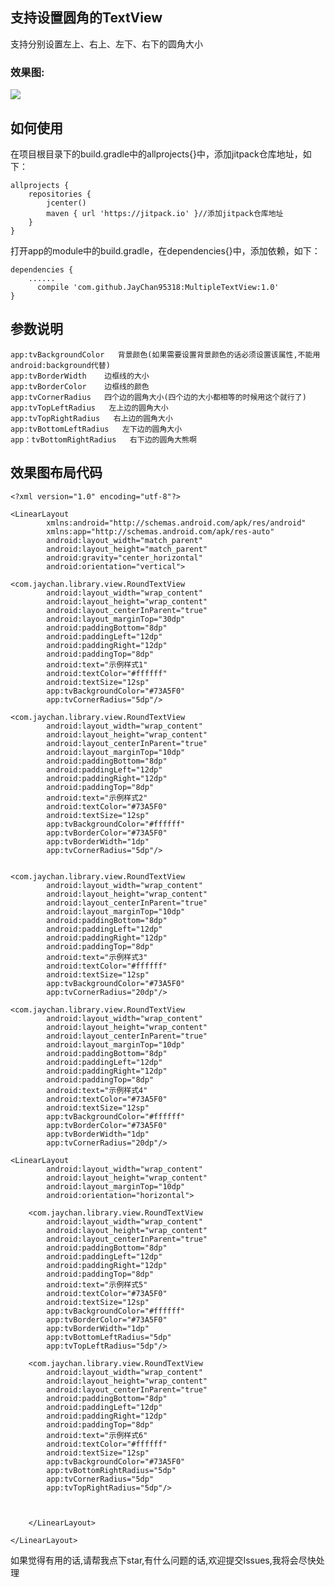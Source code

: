 ## 支持设置圆角的TextView

支持分别设置左上、右上、左下、右下的圆角大小

### 效果图:

   ![](https://i.imgur.com/Q9XqJb3.jpg)

    

## 如何使用

   在项目根目录下的build.gradle中的allprojects{}中，添加jitpack仓库地址，如下：

    allprojects {
	    repositories {
	        jcenter()
	        maven { url 'https://jitpack.io' }//添加jitpack仓库地址
	    }
    }


   打开app的module中的build.gradle，在dependencies{}中，添加依赖，如下：


    dependencies {
        ......
          compile 'com.github.JayChan95318:MultipleTextView:1.0'
    }


## 参数说明
    
    app:tvBackgroundColor   背景颜色(如果需要设置背景颜色的话必须设置该属性,不能用android:background代替)
    app:tvBorderWidth    边框线的大小
    app:tvBorderColor    边框线的颜色
    app:tvCornerRadius   四个边的圆角大小(四个边的大小都相等的时候用这个就行了)
    app:tvTopLeftRadius   左上边的圆角大小
    app:tvTopRightRadius   右上边的圆角大小
    app:tvBottomLeftRadius   左下边的圆角大小
    app：tvBottomRightRadius   右下边的圆角大熊啊


## 效果图布局代码

    <?xml version="1.0" encoding="utf-8"?>
    
    <LinearLayout
		    xmlns:android="http://schemas.android.com/apk/res/android"
		    xmlns:app="http://schemas.android.com/apk/res-auto"
		    android:layout_width="match_parent"
		    android:layout_height="match_parent"
		    android:gravity="center_horizontal"
		    android:orientation="vertical">

    <com.jaychan.library.view.RoundTextView
	        android:layout_width="wrap_content"
	        android:layout_height="wrap_content"
	        android:layout_centerInParent="true"
	        android:layout_marginTop="30dp"
	        android:paddingBottom="8dp"
	        android:paddingLeft="12dp"
	        android:paddingRight="12dp"
	        android:paddingTop="8dp"
	        android:text="示例样式1"
	        android:textColor="#ffffff"
	        android:textSize="12sp"
	        app:tvBackgroundColor="#73A5F0"
	        app:tvCornerRadius="5dp"/>

    <com.jaychan.library.view.RoundTextView
	        android:layout_width="wrap_content"
	        android:layout_height="wrap_content"
	        android:layout_centerInParent="true"
	        android:layout_marginTop="10dp"
	        android:paddingBottom="8dp"
	        android:paddingLeft="12dp"
	        android:paddingRight="12dp"
	        android:paddingTop="8dp"
	        android:text="示例样式2"
	        android:textColor="#73A5F0"
	        android:textSize="12sp"
	        app:tvBackgroundColor="#ffffff"
	        app:tvBorderColor="#73A5F0"
	        app:tvBorderWidth="1dp"
	        app:tvCornerRadius="5dp"/>


    <com.jaychan.library.view.RoundTextView
	        android:layout_width="wrap_content"
	        android:layout_height="wrap_content"
	        android:layout_centerInParent="true"
	        android:layout_marginTop="10dp"
	        android:paddingBottom="8dp"
	        android:paddingLeft="12dp"
	        android:paddingRight="12dp"
	        android:paddingTop="8dp"
	        android:text="示例样式3"
	        android:textColor="#ffffff"
	        android:textSize="12sp"
	        app:tvBackgroundColor="#73A5F0"
	        app:tvCornerRadius="20dp"/>

    <com.jaychan.library.view.RoundTextView
	        android:layout_width="wrap_content"
	        android:layout_height="wrap_content"
	        android:layout_centerInParent="true"
	        android:layout_marginTop="10dp"
	        android:paddingBottom="8dp"
	        android:paddingLeft="12dp"
	        android:paddingRight="12dp"
	        android:paddingTop="8dp"
	        android:text="示例样式4"
	        android:textColor="#73A5F0"
	        android:textSize="12sp"
	        app:tvBackgroundColor="#ffffff"
	        app:tvBorderColor="#73A5F0"
	        app:tvBorderWidth="1dp"
	        app:tvCornerRadius="20dp"/>

    <LinearLayout
	        android:layout_width="wrap_content"
	        android:layout_height="wrap_content"
	        android:layout_marginTop="10dp"
	        android:orientation="horizontal">

        <com.jaychan.library.view.RoundTextView
            android:layout_width="wrap_content"
            android:layout_height="wrap_content"
            android:layout_centerInParent="true"
            android:paddingBottom="8dp"
            android:paddingLeft="12dp"
            android:paddingRight="12dp"
            android:paddingTop="8dp"
            android:text="示例样式5"
            android:textColor="#73A5F0"
            android:textSize="12sp"
            app:tvBackgroundColor="#ffffff"
            app:tvBorderColor="#73A5F0"
            app:tvBorderWidth="1dp"
            app:tvBottomLeftRadius="5dp"
            app:tvTopLeftRadius="5dp"/>

        <com.jaychan.library.view.RoundTextView
            android:layout_width="wrap_content"
            android:layout_height="wrap_content"
            android:layout_centerInParent="true"
            android:paddingBottom="8dp"
            android:paddingLeft="12dp"
            android:paddingRight="12dp"
            android:paddingTop="8dp"
            android:text="示例样式6"
            android:textColor="#ffffff"
            android:textSize="12sp"
            app:tvBackgroundColor="#73A5F0"
            app:tvBottomRightRadius="5dp"
            app:tvCornerRadius="5dp"
            app:tvTopRightRadius="5dp"/>



    	</LinearLayout>

    </LinearLayout>


如果觉得有用的话,请帮我点下star,有什么问题的话,欢迎提交Issues,我将会尽快处理

 
    
  

